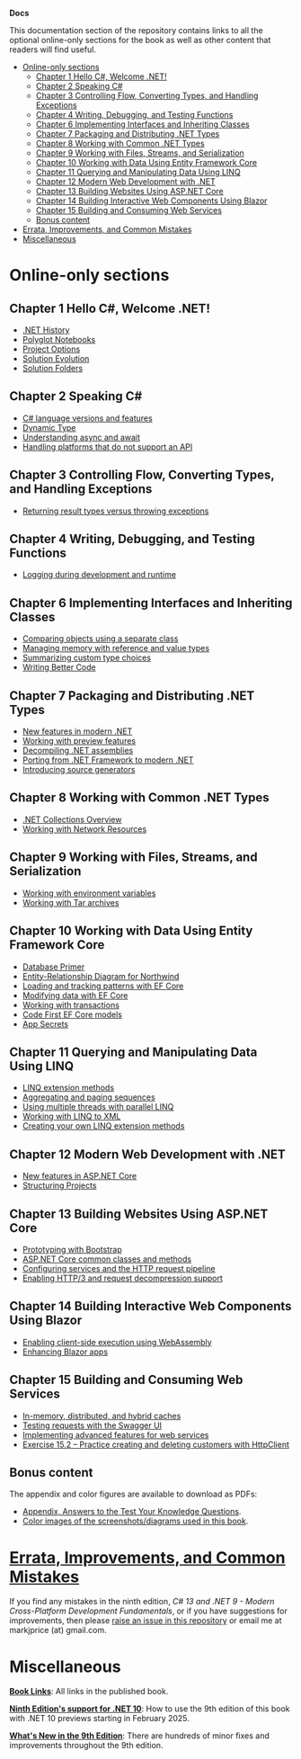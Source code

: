 **Docs**

This documentation section of the repository contains links to all the optional online-only sections for the book as well as other content that readers will find useful.

- [Online-only sections](#online-only-sections)
  - [Chapter 1 Hello C#, Welcome .NET!](#chapter-1-hello-c-welcome-net)
  - [Chapter 2 Speaking C#](#chapter-2-speaking-c)
  - [Chapter 3 Controlling Flow, Converting Types, and Handling Exceptions](#chapter-3-controlling-flow-converting-types-and-handling-exceptions)
  - [Chapter 4 Writing, Debugging, and Testing Functions](#chapter-4-writing-debugging-and-testing-functions)
  - [Chapter 6 Implementing Interfaces and Inheriting Classes](#chapter-6-implementing-interfaces-and-inheriting-classes)
  - [Chapter 7 Packaging and Distributing .NET Types](#chapter-7-packaging-and-distributing-net-types)
  - [Chapter 8 Working with Common .NET Types](#chapter-8-working-with-common-net-types)
  - [Chapter 9 Working with Files, Streams, and Serialization](#chapter-9-working-with-files-streams-and-serialization)
  - [Chapter 10 Working with Data Using Entity Framework Core](#chapter-10-working-with-data-using-entity-framework-core)
  - [Chapter 11 Querying and Manipulating Data Using LINQ](#chapter-11-querying-and-manipulating-data-using-linq)
  - [Chapter 12 Modern Web Development with .NET](#chapter-12-modern-web-development-with-net)
  - [Chapter 13 Building Websites Using ASP.NET Core](#chapter-13-building-websites-using-aspnet-core)
  - [Chapter 14 Building Interactive Web Components Using Blazor](#chapter-14-building-interactive-web-components-using-blazor)
  - [Chapter 15 Building and Consuming Web Services](#chapter-15-building-and-consuming-web-services)
  - [Bonus content](#bonus-content)
- [Errata, Improvements, and Common Mistakes](#errata-improvements-and-common-mistakes)
- [Miscellaneous](#miscellaneous)

# Online-only sections

## Chapter 1 Hello C#, Welcome .NET!

- [.NET History](ch01-dotnet-history.md)
- [Polyglot Notebooks](ch01-polyglot-notebooks.md)
- [Project Options](ch01-project-options.md)
- [Solution Evolution](ch01-solution-evolution.md)
- [Solution Folders](ch01-solution-folders.md)

## Chapter 2 Speaking C#

- [C# language versions and features](ch02-features.md)
- [Dynamic Type](ch02-dynamic.md)
- [Understanding async and await](ch02-async-await.md)
- [Handling platforms that do not support an API](ch02-api-unsupported-platforms.md)

## Chapter 3 Controlling Flow, Converting Types, and Handling Exceptions

- [Returning result types versus throwing exceptions](ch03-result-types.md)

## Chapter 4 Writing, Debugging, and Testing Functions

- [Logging during development and runtime](ch04-logging.md)

## Chapter 6 Implementing Interfaces and Inheriting Classes

- [Comparing objects using a separate class](ch06-comparing-objects.md)
- [Managing memory with reference and value types](ch06-memory.md)
- [Summarizing custom type choices](ch06-summarizing-custom-types.md)
- [Writing Better Code](ch06-writing-better-code.md)

## Chapter 7 Packaging and Distributing .NET Types

- [New features in modern .NET](ch07-features.md)
- [Working with preview features](ch07-preview-features.md)
- [Decompiling .NET assemblies](ch07-decompiling.md)
- [Porting from .NET Framework to modern .NET](ch07-porting.md)
- [Introducing source generators](ch07-source-generators.md)

## Chapter 8 Working with Common .NET Types

- [.NET Collections Overview](ch08-collections.md)
- [Working with Network Resources](ch08-network-resources.md)

## Chapter 9 Working with Files, Streams, and Serialization

- [Working with environment variables](ch09-environment-variables.md)
- [Working with Tar archives](ch09-tar-archives.md)

## Chapter 10 Working with Data Using Entity Framework Core

- [Database Primer](ch10-database-primer.md)
- [Entity-Relationship Diagram for Northwind](ch10-er-diagram.md)
- [Loading and tracking patterns with EF Core](ch10-loading-tracking.md)
- [Modifying data with EF Core](ch10-modifying.md)
- [Working with transactions](ch10-transactions.md)
- [Code First EF Core models](ch10-code-first.md)
- [App Secrets](ch10-app-secrets.md)

## Chapter 11 Querying and Manipulating Data Using LINQ

- [LINQ extension methods](ch11-linq-methods.md)
- [Aggregating and paging sequences](ch11-aggregating.md)
- [Using multiple threads with parallel LINQ](ch11-plinq.md)
- [Working with LINQ to XML](ch11-linq-to-xml.md)
- [Creating your own LINQ extension methods](ch11-custom-linq-methods.md)

## Chapter 12 Modern Web Development with .NET

- [New features in ASP.NET Core](ch12-features.md)
- [Structuring Projects](ch12-structuring-projects.md)

## Chapter 13 Building Websites Using ASP.NET Core

- [Prototyping with Bootstrap](ch13-bootstrap.md)
- [ASP.NET Core common classes and methods](ch13-common-classes.md)
- [Configuring services and the HTTP request pipeline](ch13-http-pipeline.md)
- [Enabling HTTP/3 and request decompression support](ch13-enabling-http3.md)

## Chapter 14 Building Interactive Web Components Using Blazor

- [Enabling client-side execution using WebAssembly](ch14-blazor-wasm.md)
- [Enhancing Blazor apps](ch14-enhanced-blazor.md)

## Chapter 15 Building and Consuming Web Services

- [In-memory, distributed, and hybrid caches](ch15-caching.md)
- [Testing requests with the Swagger UI](ch15-swagger-ui.md)
- [Implementing advanced features for web services](ch15-advanced.md)
- [Exercise 15.2 – Practice creating and deleting customers with HttpClient](ch15-exercise-2.md)

## Bonus content

The appendix and color figures are available to download as PDFs:

- [Appendix, Answers to the Test Your Knowledge Questions](B22322_Appendix.pdf).
- [Color images of the screenshots/diagrams used in this book](9781835881224_ColorImages.pdf).

# [Errata, Improvements, and Common Mistakes](errata/README.md)

If you find any mistakes in the ninth edition, *C# 13 and .NET 9 - Modern Cross-Platform Development Fundamentals*, or if you have suggestions for improvements, then please [raise an issue in this repository](https://github.com/markjprice/cs13net9/issues) or email me at markjprice (at) gmail.com.

# Miscellaneous

[**Book Links**](book-links.md): All links in the published book.

[**Ninth Edition's support for .NET 10**](dotnet10.md): How to use the 9th edition of this book with .NET 10 previews starting in February 2025.

[**What's New in the 9th Edition**](whats-new-in-book.md): There are hundreds of minor fixes and improvements throughout the 9th edition.
